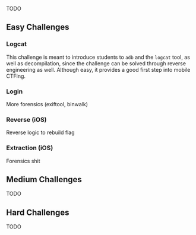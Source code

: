 TODO

## Easy Challenges
### Logcat

This challenge is meant to introduce students to `adb` and the `logcat` tool, as well as decompilation, since the challenge can be solved through reverse engineering as well. Although easy, it provides a good first step into mobile CTFing.

### Login

More forensics (exiftool, binwalk)

### Reverse (iOS)

Reverse logic to rebuild flag

### Extraction (iOS)

Forensics shit


## Medium Challenges
TODO

## Hard Challenges
TODO
